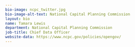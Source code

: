 ```yaml
---
bio-image: ncpc_twitter.jpg
bio-image-alt-text: National Capital Planning Commission
layout: bio
name: Tamara Lewis
department: National Capital Planning Commission
job-title: Chief Data Officer
website-data: https://www.ncpc.gov/policies/opengov/
---
```

